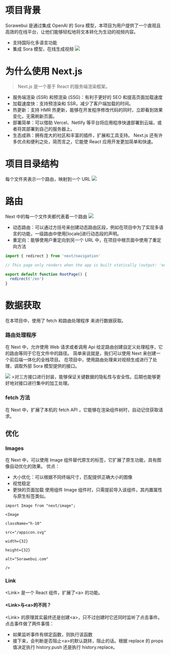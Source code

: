 # 项目背景

Sorawebui 是通过集成 OpenAI 的 Sora 模型，本项目为用户提供了一个直观且高效的在线平台，让他们能够轻松地将文本转化为生动的视频内容。

- 支持国际化多语言功能
- 集成 Sora 模型，在线生成视频
  ![](/10.png)

# 为什么使用 Next.js

> Next.js 是一个基于 React 的服务端渲染框架。

- 服务端渲染 (SSR) 和预渲染 (SSG)：有利于更好的 SEO 和提高页面加载速度
- 加载速度快：支持预渲染和 SSR，减少了客户端加载的时间。
- 热更新：支持 HMR 热更新，能够在开发程序修改代码的同时，立即看到效果变化，无需刷新页面。
- 部署简单：可以借助 Vercel、Netlify 等平台将应用程序快速部署到云端，或者将其部署到自己的服务器上。
- 生态成熟：拥有庞大的社区和丰富的插件，扩展和工具支持。
  Next.js 还有许多优点和便利之处，简而言之，它能使 React 应用开发更加简单和快速。

# 项目目录结构

每个文件夹表示一个路由，映射到一个 URL
![](/11.png)

# 路由

Next 中的每一个文件夹都代表着一个路由
![](/12.png)

- 动态路由：可以通过方括号来创建动态路由区段，例如在项目中为了实现多语言的功能，一级路由中使用[locale]进行动态段的声明。
- 重定向：能够使用户重定向到另一个 URL 中，在项目中根页面中使用了重定向方法

```jsx
import { redirect } from 'next/navigation'

// This page only renders when the app is built statically (output: 'export')

export default function RootPage() {
  redirect('/en')
}
```

# 数据获取

在本项目中，使用了 fetch 和路由处理程序 来进行数据获取。

### 路由处理程序

在 Next 中，允许使用 Web 请求或者调用 Api 给定路由创建自定义处理程序，它的路由等同于它在文件中的路径。
简单来说就是，我们可以使用 Next 来创建一个前后端一体化的全栈项目。
在项目中，使用路由处理来对视频生成进行了处理，调取外部 Sora 模型提供的接口。

![](/13.png) >对三方接口进行封装，能够保证关键数据的隐私性与安全性。后期也能够更好地对接口进行集中的加工处理。

### fetch 方法

在 Next 中，扩展了本机的 fetch API ，它能够在渲染组件树时，自动记住获取请求。

## 优化

### Images

在 Next 中，可以使用 Image 组件替代原生的<img>标签，它扩展了原生功能，具有图像自动优化的效果。
优点：

- 大小优化：可以根据不同终端尺寸，匹配提供正确大小的图像
- 视觉稳定
- 更快的页面加载
  使用组件 Image 组件时，只需提前导入该组件，其内置属性与原生标签类似。

```
import Image from "next/image";

<Image

className="h-10"

src="/appicon.svg"

width={32}

height={32}

alt="Sorawebui.com"

/>
```

### Link

\<Link> 是一个 React 组件，扩展了\<a> 的功能。

#### \<Link>与\<a>的不同？

\<Link> 的原理其实最终还是创建\<a>，只不过创建时它还同时监听了点击事件。
点击事件做了两件事情：

- 如果监听事件有绑定函数，则执行该函数
- 接下来，会判断是否阻止\<a>的默认跳转，阻止的话。根据 replace 的 props 值决定执行 history.push 还是执行 history.replace。

